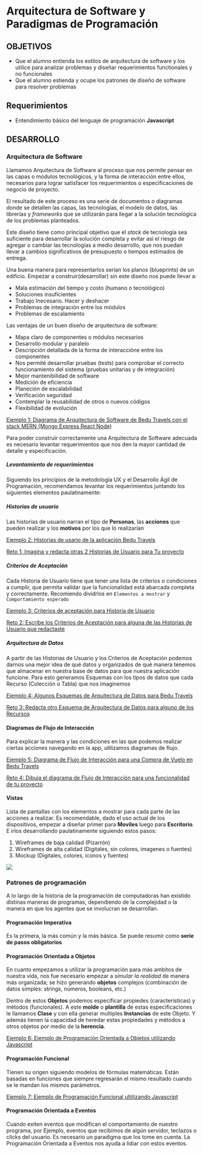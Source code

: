 # Arquitectura de Software y Paradigmas de Programación

## OBJETIVOS

- Que el alumno entienda los estilos de arquitectura de software y los utilice para analizar problemas y diseñar requerimientos functionales y no funcionales
- Que el alumno estienda y ocupe los patrones de diseño de software para resolver problemas

## Requerimientos

- Entendimiento básico del lenguaje de programación **Javascript**

## DESARROLLO

### Arquitectura de Software

Llamamos Arquitectura de Software al proceso que nos permite pensar en las capas o módulos tecnológicos, y la forma de interacción entre ellos, necesarios para lograr satisfacer los requerimientos o especificaciones de negocio de proyecto.

El resultado de este proceso es una serie de documentos o diagramas donde se detallen las capas, las tecnologías, el modelo de datos, las librerías y _frameworks_ que se utilizarán para llegar a la solución tecnológica de los problemas planteados. 

Este diseño tiene como principal objetivo que el _stack_ de tecnología sea suficiente para desarrollar la solución completa y evitar así el riesgo de agregar o cambiar las tecnologías a medio desarrollo, que nos puedan llevar a cambios significativos de presupuesto o tiempos estimados de entrega. 

Una buena manera para representarlos serían los planos (blueprints) de un edificio. Empezar a construir(desarrollar) sin este diseño nos puede llevar a:
- Mala estimación del tiempo y costo (humano o tecnológico)
- Soluciones insuficientes
- Trabajo Inecesario. Hacer y deshacer
- Problemas de integración entre los módulos
- Problemas de escalamiento

Las ventajas de un buen diseño de arquitectura de software:
- Mapa claro de componentes o módulos necesarios
- Desarrollo modular y paralelo
- Descripción detallada de la forma de interaccióne entre los componentes
- Nos permité desarrollar pruebas (tests) para comprobar el correcto funcionamiento del sistema (pruebas unitarias y de integración)
- Mejor mantenibilidad de software
- Medición de eficiencia
- Planeción de escalabilidad
- Verificación seguridad
- Contemplar la reusabilidad de otros o nuevos códigos
- Flexibilidad de evolución

[Ejemplo 1: Diagrama de Arquitectura de Software de Bedu Travels con el stack MERN (Mongo Express React Node)](./Ejemplo-01/)

Para poder construir correctamente una Arquitectura de Software adecuada es necesario levantar requerimientos que nos den la mayor cantidad de detalle y especificación. 

##### Levantamiento de requerimientos

Siguiendo los principios de la metodología UX y el Desarrollo Ágil de Programación, recomendamos levantar los requerimientos juntando los siguientes elementos paulatinamente:

##### Historias de usuario

Las historias de usuario narran el tipo de **Personas**, las **acciones** que pueden realizar y los **motivos** por los que lo realizarían

[Ejemplo 2: Historias de usario de la aplicación Bedu Travels](./Ejemplo-02/)

[Reto 1: Imagina y redacta otras 2 Historias de Usuario para Tu proyecto](./Reto-01/)

##### Criterios de Aceptación

Cada Historia de Usuario tiene que tener una lista de criterios o condiciones a cumplir, que permita validar que la funcionalidad está abarcada completa y correctamente. Recomiendo dividrlos en `Elementos a mostrar` y `Comportamiento esperado`

[Ejemplo 3: Criterios de aceptación para Historia de Usuario](./Ejemplo-03/)

[Reto 2: Escribe los Criterios de Aceptación para alguna de las Historias de Usuario que redactaste](./Ejemplo-03/)

##### Arquitectura de Datos

A partir de las Historias de Usuario y los Criterios de Aceptación podemos darnos una mejor idea de qué datos y organizados de qué manera tenemos que almacenar en nuestra base de datos para que nuestra aplicación funcione. Para esto generamos Esquemas con los tipos de datos que cada Recurso (Colección o Tabla) que nos imaginemos

[Ejemplo 4: Algunos Esquemas de Arquitectura de Datos para Bedu Travels](./Ejemplo-04/)

[Reto 3: Redacta otro Esquema de Arquitectura de Datos para alguno de los Recursos](./Reto-03/)

#### Diagramas de Flujo de Interacción

Para explicar la manera y las condiciones en las que podemos realizar ciertas acciones navegando en la app, utilizamos diagramas de flujo.

[Ejemplo 5: Diagrama de Flujo de Interacción para una Compra de Vuelo en Bedu Travels](./Ejemplo-05/)

[Reto 4: Dibuja el diagrama de Flujo de Interacción para una funcionalidad de tu proyecto](./Reto-04/)


#### Vistas

Lista de pantallas con los elementos a mostrar para cada parte de las acciones a realizar. Es recomendable, dado el uso actual de los dispositivos, empezar a diseñar primer para **Moviles** luego para **Escritorio**. E irlos desarrollando paulatinamente siguiendo estos pasos:

1. Wireframes de baja calidad (Pizarrón)
2. Wireframes de alta calidad (Digitales, sin colores, imagenes o fuentes) 
3. Mockup (Digitales, colores, íconos y fuentes) 

![](https://mentormate.com/wp-content/uploads/2018/05/all-wireframes-1030x585.jpg)


### Patrones de programación

A lo largo de la historia de la programación de computadoras han existido distinas maneras de programas, dependiendo de la complejidad o la manera en que los agentes que se involucran se desarrollan.

#### Programación Imperativa

Es la primera, la más común y la más básica. Se puede resumir como **serie de pasos obligatorios**

#### Programación Orientada a Objetos

En cuanto empezamos a utilizar la programación para más ambitos de nuestra vida, nos fue necesario empezar a _simular la realidad_ de manera más organizada; se hizo generando **objetos** complejos (combinación de datos simples: strings, números, booleans, etc.)

Dentro de estos **Objetos** podemos especificar propiedes (características) y métodos (funcionales). A este __molde__ o __plantilla__ de estas especificaciones le llamamos **Clase** y con ella generar multiples **Instancias** de este Objeto.  Y además tienen la capacidad de heredar estas propiedades y métodos a otros objetos por medio de la **herencia**.

[Ejemplo 6: Ejemplo de Programación Orientada a Objetos utilizando Javascript ](./Ejemplo-06/)

#### Programación Funcional

Tienen su origen siguiendo modelos de fórmulas matemáticas. Están basadas en funciones que siempre regresarán el mismo resultado cuando se le mandan los mismos parámetros.

[Ejemplo 7: Ejemplo de Programación Funcional ultilizando Javascript](./Ejemplo-07/)

#### Programación Orientada a Eventos

Cuando exiten eventos que modifican el comportamiento de nuestro programa, por Ejemplo, eventos que recibimos de algún servidor, teclazos o clicks del usuario. Es necesario un paradigma que los tome en cuenta. La Programación Orientada a Eventos nos ayuda a lidiar con estos eventos. 